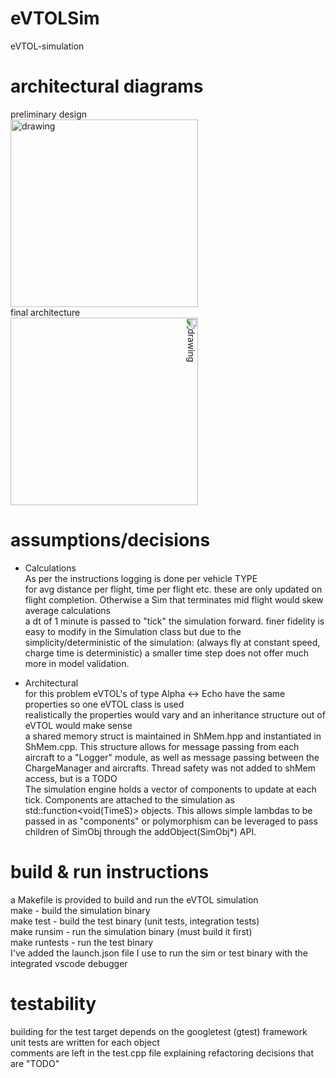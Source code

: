 # eVTOLSim
eVTOL-simulation

# architectural diagrams
preliminary design <br />
<img src="diagrams/prelimDesign.png" alt="drawing" width="300"/> <br />
final architecture <br />
<img src="diagrams/finalDesign.png" style="transform:rotate(90deg);" alt="drawing" width="300"/> <br />


# assumptions/decisions
- Calculations <br />
As per the instructions logging is done per vehicle TYPE <br />
for avg distance per flight, time per flight etc. these are only updated on flight completion. Otherwise a Sim that terminates mid flight would skew average calculations <br />
a dt of 1 minute is passed to "tick" the simulation forward. finer fidelity is easy to modify in the Simulation class but due to the simplicity/deterministic of the simulation: (always fly at constant speed, charge time is deterministic) a smaller time step does not offer much more in model validation. <br />

- Architectural <br />
for this problem eVTOL's of type Alpha <-> Echo have the same properties so one eVTOL class is used <br />
realistically the properties would vary and an inheritance structure out of eVTOL would make sense <br />
a shared memory struct is maintained in ShMem.hpp and instantiated in ShMem.cpp. This structure allows for message passing from each aircraft to a "Logger" module, as well as message passing between the ChargeManager and aircrafts. Thread safety was not added to shMem access, but is a TODO <br />
The simulation engine holds a vector of components to update at each tick. Components are attached to the simulation as std::function<void(TimeS)> objects. This allows simple lambdas to be passed in as "components" or polymorphism can be leveraged to pass children of SimObj through the addObject(SimObj*) API.

# build & run instructions
a Makefile is provided to build and run the eVTOL simulation <br />
make - build the simulation binary <br />
make test - build the test binary (unit tests, integration tests) <br />
make runsim - run the simulation binary (must build it first) <br />
make runtests - run the test binary <br />
I've added the launch.json file I use to run the sim or test binary with the integrated vscode debugger <br />

# testability
building for the test target depends on the googletest (gtest) framework <br />
unit tests are written for each object <br />
comments are left in the test.cpp file explaining refactoring decisions that are "TODO" <br />

